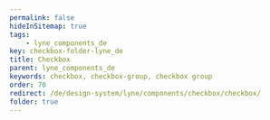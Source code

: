 ```yaml
---
permalink: false
hideInSitemap: true
tags: 
    - lyne_components_de
key: checkbox-folder-lyne_de
title: Checkbox
parent: lyne_components_de
keywords: checkbox, checkbox-group, checkbox group
order: 70
redirect: /de/design-system/lyne/components/checkbox/checkbox/
folder: true
---
```

